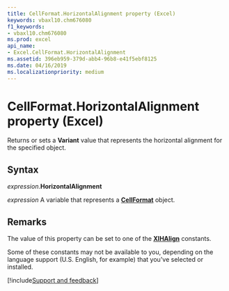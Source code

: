 ```yaml
---
title: CellFormat.HorizontalAlignment property (Excel)
keywords: vbaxl10.chm676080
f1_keywords:
- vbaxl10.chm676080
ms.prod: excel
api_name:
- Excel.CellFormat.HorizontalAlignment
ms.assetid: 396eb959-379d-abb4-96b8-e41f5ebf8125
ms.date: 04/16/2019
ms.localizationpriority: medium
---
```



# CellFormat.HorizontalAlignment property (Excel)

Returns or sets a **Variant** value that represents the horizontal alignment for the specified object.


## Syntax

_expression_.**HorizontalAlignment**

_expression_ A variable that represents a **[CellFormat](Excel.CellFormat.md)** object.


## Remarks

The value of this property can be set to one of the **[XlHAlign](excel.xlhalign.md)** constants.

Some of these constants may not be available to you, depending on the language support (U.S. English, for example) that you've selected or installed.




[!include[Support and feedback](~/includes/feedback-boilerplate.md)]